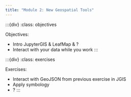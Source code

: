 ```yaml
---
title: "Module 2: New Geospatial Tools"
---
```


:::{div}
:class: objectives

Objectives:

* Intro JupyterGIS & LeafMap & ?
* Interact with your data while you work
:::

:::{div}
:class: exercises

Exercises:

* Interact with GeoJSON from previous exercise in JGIS
* Apply symbology
* ?
:::
